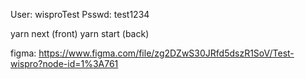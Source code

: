 
User: wisproTest
Psswd: test1234

 yarn next (front)
 yarn start (back)


figma: https://www.figma.com/file/zg2DZwS30JRfd5dszR1SoV/Test-wispro?node-id=1%3A761

